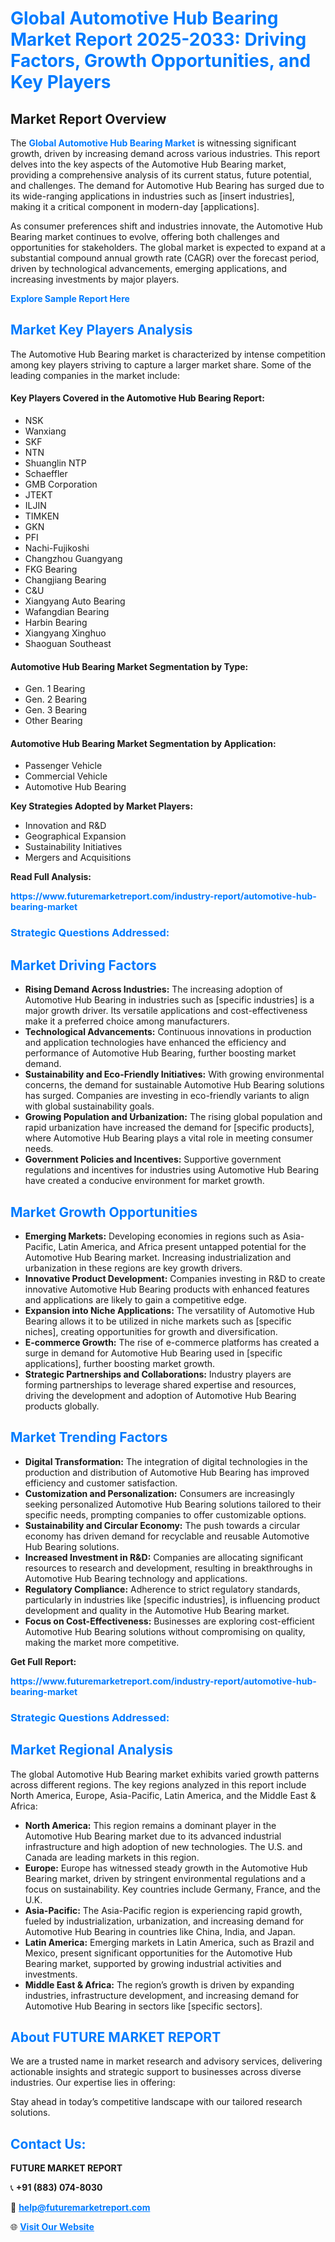 <h1 style="color: #007BFF;">Global Automotive Hub Bearing Market Report 2025-2033: Driving Factors, Growth Opportunities, and Key Players</h1>

<section id="overview">
<h2>Market Report Overview</h2>
<p>The <a href="https://www.futuremarketreport.com/industry-report/automotive-hub-bearing-market" style="color: #007BFF; text-decoration: none;"><strong>Global Automotive Hub Bearing Market</strong></a> is witnessing significant growth, driven by increasing demand across various industries. This report delves into the key aspects of the Automotive Hub Bearing market, providing a comprehensive analysis of its current status, future potential, and challenges. The demand for Automotive Hub Bearing has surged due to its wide-ranging applications in industries such as [insert industries], making it a critical component in modern-day [applications].</p>
<p>As consumer preferences shift and industries innovate, the Automotive Hub Bearing market continues to evolve, offering both challenges and opportunities for stakeholders. The global market is expected to expand at a substantial compound annual growth rate (CAGR) over the forecast period, driven by technological advancements, emerging applications, and increasing investments by major players.</p>
</section>

<section id="overview">
<p><a href="https://www.futuremarketreport.com/request-sample/reportId=126316" style="color: #007BFF; text-decoration: none;"><strong>Explore Sample Report Here</strong></a></p>
</section>

<section id="key-players">
<h2 style="color: #007BFF;">Market Key Players Analysis</h2>
<p>The Automotive Hub Bearing market is characterized by intense competition among key players striving to capture a larger market share. Some of the leading companies in the market include:</p>
<h4>Key Players Covered in the Automotive Hub Bearing Report:</h4>
<ul><li>NSK</li><li>Wanxiang</li><li>SKF</li><li>NTN</li><li>Shuanglin NTP</li><li>Schaeffler</li><li>GMB Corporation</li><li>JTEKT</li><li>ILJIN</li><li>TIMKEN</li><li>GKN</li><li>PFI</li><li>Nachi-Fujikoshi</li><li>Changzhou Guangyang</li><li>FKG Bearing</li><li>Changjiang Bearing</li><li>C&amp;U</li><li>Xiangyang Auto Bearing</li><li>Wafangdian Bearing</li><li>Harbin Bearing</li><li>Xiangyang Xinghuo</li><li>Shaoguan Southeast</li></ul>
<h4>Automotive Hub Bearing Market Segmentation by Type:</h4>
<ul><li>Gen. 1 Bearing</li><li>Gen. 2 Bearing</li><li>Gen. 3 Bearing</li><li>Other Bearing</li></ul>

<h4>Automotive Hub Bearing Market Segmentation by Application:</h4>
<ul><li>Passenger Vehicle</li><li>Commercial Vehicle</li><li>Automotive Hub Bearing</li></ul>
<p><strong>Key Strategies Adopted by Market Players:</strong></p>
<ul>
<li>Innovation and R&D</li>
<li>Geographical Expansion</li>
<li>Sustainability Initiatives</li>
<li>Mergers and Acquisitions</li>
</ul>
</section>

<section>
<p><strong>Read Full Analysis: </strong></p><a href="https://www.futuremarketreport.com/industry-report/automotive-hub-bearing-market" style="color: #007BFF; text-decoration: none;"><strong>https://www.futuremarketreport.com/industry-report/automotive-hub-bearing-market</strong></a>
<h3 style="color: #007BFF;">Strategic Questions Addressed:</h3>
</section>

<section id="driving-factors">
<h2 style="color: #007BFF;">Market Driving Factors</h2>
<ul>
<li><strong>Rising Demand Across Industries:</strong> The increasing adoption of Automotive Hub Bearing in industries such as [specific industries] is a major growth driver. Its versatile applications and cost-effectiveness make it a preferred choice among manufacturers.</li>
<li><strong>Technological Advancements:</strong> Continuous innovations in production and application technologies have enhanced the efficiency and performance of Automotive Hub Bearing, further boosting market demand.</li>
<li><strong>Sustainability and Eco-Friendly Initiatives:</strong> With growing environmental concerns, the demand for sustainable Automotive Hub Bearing solutions has surged. Companies are investing in eco-friendly variants to align with global sustainability goals.</li>
<li><strong>Growing Population and Urbanization:</strong> The rising global population and rapid urbanization have increased the demand for [specific products], where Automotive Hub Bearing plays a vital role in meeting consumer needs.</li>
<li><strong>Government Policies and Incentives:</strong> Supportive government regulations and incentives for industries using Automotive Hub Bearing have created a conducive environment for market growth.</li>
</ul>
</section>

<section id="growth-opportunities">
<h2 style="color: #007BFF;">Market Growth Opportunities</h2>
<ul>
<li><strong>Emerging Markets:</strong> Developing economies in regions such as Asia-Pacific, Latin America, and Africa present untapped potential for the Automotive Hub Bearing market. Increasing industrialization and urbanization in these regions are key growth drivers.</li>
<li><strong>Innovative Product Development:</strong> Companies investing in R&D to create innovative Automotive Hub Bearing products with enhanced features and applications are likely to gain a competitive edge.</li>
<li><strong>Expansion into Niche Applications:</strong> The versatility of Automotive Hub Bearing allows it to be utilized in niche markets such as [specific niches], creating opportunities for growth and diversification.</li>
<li><strong>E-commerce Growth:</strong> The rise of e-commerce platforms has created a surge in demand for Automotive Hub Bearing used in [specific applications], further boosting market growth.</li>
<li><strong>Strategic Partnerships and Collaborations:</strong> Industry players are forming partnerships to leverage shared expertise and resources, driving the development and adoption of Automotive Hub Bearing products globally.</li>
</ul>
</section>

<section id="trending-factors">
<h2 style="color: #007BFF;">Market Trending Factors</h2>
<ul>
<li><strong>Digital Transformation:</strong> The integration of digital technologies in the production and distribution of Automotive Hub Bearing has improved efficiency and customer satisfaction.</li>
<li><strong>Customization and Personalization:</strong> Consumers are increasingly seeking personalized Automotive Hub Bearing solutions tailored to their specific needs, prompting companies to offer customizable options.</li>
<li><strong>Sustainability and Circular Economy:</strong> The push towards a circular economy has driven demand for recyclable and reusable Automotive Hub Bearing solutions.</li>
<li><strong>Increased Investment in R&D:</strong> Companies are allocating significant resources to research and development, resulting in breakthroughs in Automotive Hub Bearing technology and applications.</li>
<li><strong>Regulatory Compliance:</strong> Adherence to strict regulatory standards, particularly in industries like [specific industries], is influencing product development and quality in the Automotive Hub Bearing market.</li>
<li><strong>Focus on Cost-Effectiveness:</strong> Businesses are exploring cost-efficient Automotive Hub Bearing solutions without compromising on quality, making the market more competitive.</li>
</ul>
</section>

<section>
<p><strong>Get Full Report: </strong></p><a href="https://www.futuremarketreport.com/industry-report/automotive-hub-bearing-market" style="color: #007BFF; text-decoration: none;"><strong>https://www.futuremarketreport.com/industry-report/automotive-hub-bearing-market</strong></a>
<h3 style="color: #007BFF;">Strategic Questions Addressed:</h3>
</section>


<section id="regional-analysis">
<h2 style="color: #007BFF;">Market Regional Analysis</h2>
<p>The global Automotive Hub Bearing market exhibits varied growth patterns across different regions. The key regions analyzed in this report include North America, Europe, Asia-Pacific, Latin America, and the Middle East & Africa:</p>
<ul>
<li><strong>North America:</strong> This region remains a dominant player in the Automotive Hub Bearing market due to its advanced industrial infrastructure and high adoption of new technologies. The U.S. and Canada are leading markets in this region.</li>
<li><strong>Europe:</strong> Europe has witnessed steady growth in the Automotive Hub Bearing market, driven by stringent environmental regulations and a focus on sustainability. Key countries include Germany, France, and the U.K.</li>
<li><strong>Asia-Pacific:</strong> The Asia-Pacific region is experiencing rapid growth, fueled by industrialization, urbanization, and increasing demand for Automotive Hub Bearing in countries like China, India, and Japan.</li>
<li><strong>Latin America:</strong> Emerging markets in Latin America, such as Brazil and Mexico, present significant opportunities for the Automotive Hub Bearing market, supported by growing industrial activities and investments.</li>
<li><strong>Middle East & Africa:</strong> The region’s growth is driven by expanding industries, infrastructure development, and increasing demand for Automotive Hub Bearing in sectors like [specific sectors].</li>
</ul>
</section>

<footer>
<h2 style="color: #007BFF;">About FUTURE MARKET REPORT</h2>
<p>We are a trusted name in market research and advisory services, delivering actionable insights and strategic support to businesses across diverse industries. Our expertise lies in offering:</p>

<p>Stay ahead in today’s competitive landscape with our tailored research solutions.</p>

<h2 style="color: #007BFF;">Contact Us:</h2>
<p><strong>FUTURE MARKET REPORT</strong></p>
<p>📞 <strong>+91 (883) 074-8030</strong></p>
<p>📧 <strong><a href="mailto:help@futuremarketreport.com" style="color: #007BFF;">help@futuremarketreport.com</a></strong></p>
<p>🌐 <strong><a href="https://www.futuremarketreport.com/" style="color: #007BFF;">Visit Our Website</a></strong></p>
</footer>